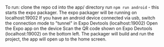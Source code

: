 To run:
clone the repo
cd into the app/ directory
run `npm run android` - this starts the expo packager.
The expo packager will be running on localhost:19002
If you have an android device connected via usb, switch the connection mode to "tunnel" in Expo Devtools (localhost:19002)
Open the Expo app on the device
Scan the QR code shown on Expo Devtools (localhost:19002) on the bottom left.
The packager will build and run the project, the app will open up to the home screen.
